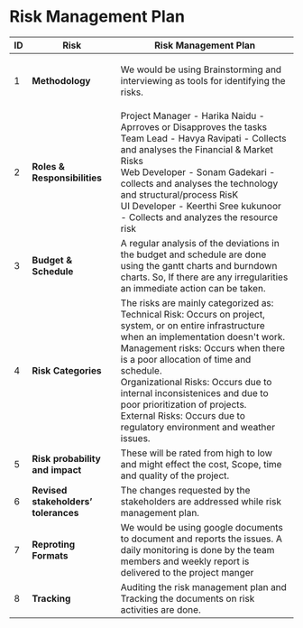 # Risk Management Plan

ID|Risk| Risk Management Plan|
---|---|---|
1 | **Methodology** | <p>We would be using Brainstorming and interviewing as tools for identifying the risks. </p>|
2 | **Roles & Responsibilities** | Project Manager - Harika Naidu - Aprroves or Disapproves the tasks <br> Team Lead - Havya Ravipati - Collects and analyses the Financial & Market Risks <br> Web Developer - Sonam Gadekari - collects and analyses the technology and structural/process RisK <br> UI Developer - Keerthi Sree kukunoor - Collects and analyzes the resource risk |
3 | **Budget & Schedule** | A regular analysis of the deviations in the budget and schedule are done using the gantt charts and burndown charts. So, If there are any irregularities an immediate action can be taken.|
4 | **Risk Categories** | The risks are mainly categorized as: <br> Technical Risk: Occurs on project, system, or on entire infrastructure when an implementation doesn't work. <br> Management risks: Occurs when there is a poor allocation of time and schedule. <br> Organizational Risks: Occurs due to internal inconsistenices and due to poor prioritization of projects. <br> External Risks: Occurs due to regulatory environment and weather issues. |
5 | **Risk probability and impact** | These will be rated from high to low and might effect the cost, Scope, time and quality of the project. |
6 | **Revised stakeholders’ tolerances** | The changes requested by the stakeholders are addressed while risk management plan.|
7 | **Reproting Formats** | We would be using google documents to document and reports the issues. A daily monitoring is done by the team members and weekly report is delivered to the project manger|
8 | **Tracking** | Auditing the risk management plan and Tracking the documents on risk activities are done. |


